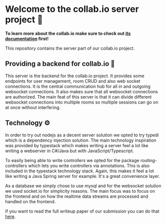 # Welcome to the collab.io server project 👋

**To learn more about the collab.io make sure to check out
[its documentation](https://github.com/MaxSquared-WebCraft/collab.io) first!**

This repository contains the server part of our collab.io project.

## Providing a backend for collab.io 🤝

This server is the backend for the collab.io project. It provides some endpoints for user
management, room CRUD and also web socket connections. It is the central communication hub
for all in and outgoing websocket connections. It also makes sure that all websocket
connections are authorized. The main feat of this server is that it can divide different
websocket connections into multiple rooms so multiple sessions can go on at once without
interfering.

## Technology ⚙️

In order to try out nodejs as a decent server solution we opted to try typedi which is a
dependency injection solution. The main technology inspiration was provided by typestack
which makes writing a server feel a lot like writing a webserver in C#/Java but with
JavaScript/Typescript.

To easily being able to write controllers we opted for the package routing-controllers
which lets you write controllers via annotations. This is also included in the typestack
technology stack. Again, this makes it feel a lot like writing a Java Spring server for
example. It's a great convenience layer.

As a database we simply chose to use mysql and for the websocket solution we used
socket.io for simplicity reasons. The main focus was to focus on the frontend and on how
the realtime data streams are processed and handled on the frontend.

If you want to read the full writeup paper of our submission you can do that
[here](https://github.com/MaxSquared-WebCraft/collab.io/blob/main/docs/collab-io-documentation.pdf).
